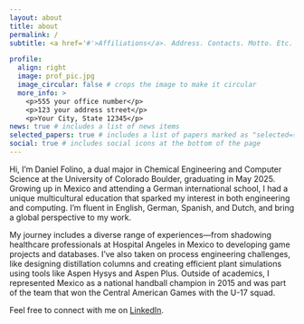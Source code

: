 ```yaml
---
layout: about
title: about
permalink: /
subtitle: <a href='#'>Affiliations</a>. Address. Contacts. Motto. Etc.

profile:
  align: right
  image: prof_pic.jpg
  image_circular: false # crops the image to make it circular
  more_info: >
    <p>555 your office number</p>
    <p>123 your address street</p>
    <p>Your City, State 12345</p>
news: true # includes a list of news items
selected_papers: true # includes a list of papers marked as "selected={true}"
social: true # includes social icons at the bottom of the page
---
```


Hi, I’m Daniel Folino, a dual major in Chemical Engineering and Computer Science at the University of Colorado Boulder, graduating in May 2025. Growing up in Mexico and attending a German international school, I had a unique multicultural education that sparked my interest in both engineering and computing. I’m fluent in English, German, Spanish, and Dutch, and bring a global perspective to my work.

My journey includes a diverse range of experiences—from shadowing healthcare professionals at Hospital Angeles in Mexico to developing game projects and databases. I’ve also taken on process engineering challenges, like designing distillation columns and creating efficient plant simulations using tools like Aspen Hysys and Aspen Plus. Outside of academics, I represented Mexico as a national handball champion in 2015 and was part of the team that won the Central American Games with the U-17 squad.

Feel free to connect with me on [LinkedIn](https://www.linkedin.com/in/danielfolinohaendler/).

